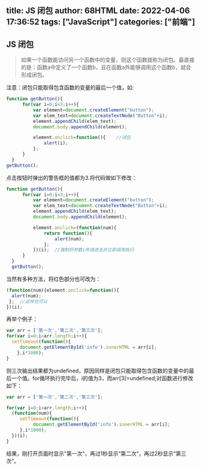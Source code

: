 title: JS 闭包
author: 68HTML
date: 2022-04-06 17:36:52
tags: ["JavaScript"]
categories: ["前端"]
---
## JS 闭包

> 如果一个函数能访问另一个函数中的变量，则这个函数就称为闭包。最直接的是：函数a中定义了一个函数b，且在函数a外能够调用这个函数b，就会形成闭包。

注意：闭包只能取得包含函数的变量的最后一个值，如:
```javascript
function getButton(){
      for(var i=0;i<3;i++){
          var element=document.createElement("button");
          var elem_text=document.createTextNode("Button"+i);
          element.appendChild(elem_text);
          document.body.appendChild(element);

          element.onclick=function(){    //闭包
              alert(i);
          };
      }
  }
getButton();
```
点击按钮时弹出的警告框的值都为3.将代码做如下修改：
```javascript
function getButton(){
      for(var i=0;i<3;i++){
          var element=document.createElement("button");
          var elem_text=document.createTextNode("Button"+i);
          element.appendChild(elem_text);
          document.body.appendChild(element);

          element.onclick=(function(num){
              return function(){
                  alert(num);
              };
          })(i);  //强制将参数i传递进去并立即调用执行
      }
  }
  getButton();
```
当然有多种方法，将红色部分也可改为：
```javascript
(function(num){element.onclick=function(){   
  alert(num);
 };  //这样也可以
})(i);
```
再举个例子：
```javascript
var arr = ['第一次','第二次','第三次'];
for(var i=0;i<arr.length;i++){
  setTimeout(function(){
     document.getElementById('info').innerHTML = arr[i];
    },i*1000);
}
```
则三次输出结果都为undefined，原因同样是闭包只能取得包含函数的变量中的最后一个值。for循环执行完毕后，i的值为3，而arr[3]=undefined;对函数进行修改如下：
```javascript
var arr = ['第一次','第二次','第三次'];

for(var i=0;i<arr.length;i++){
  (function(num){
     setTimeout(function(){
          document.getElementById('info').innerHTML = arr[i];
     },i*1000);
  })(i);
}
```
结果，刚打开页面时显示"第一次"，再过1秒显示“第二次”，再过2秒显示“第三次”。

